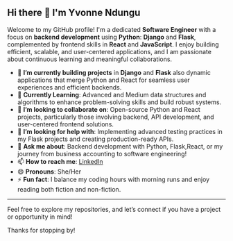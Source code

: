 ## Hi there 👋 I'm Yvonne Ndungu

Welcome to my GitHub profile! I'm a dedicated **Software Engineer** with a focus on **backend development** using **Python**: **Django** and **Flask**, complemented by frontend skills in **React** and **JavaScript**. I enjoy building efficient, scalable, and user-centered applications, and I am passionate about continuous learning and meaningful collaborations.


- 🌱 **I’m currently building projects** in **Django** and **Flask** also dynamic applications that merge Python and React for seamless user experiences and efficient backends.
- 🌱 **Currently Learning**: Advanced and Medium data structures and algorithms to enhance problem-solving skills and build robust systems.
- 👯 **I’m looking to collaborate on**: Open-source Python and React projects, particularly those involving backend, API development, and user-centered frontend solutions.
- 🤔 **I’m looking for help with**: Implementing advanced testing practices in my Flask projects and creating production-ready APIs.
- 💬 **Ask me about**: Backend development with Python, Flask,React, or my journey from business accounting to software engineering!
- 📫 **How to reach me**: [LinkedIn](https://www.linkedin.com/in/YvonneNdungu)
- 😄 **Pronouns**: She/Her
- ⚡ **Fun fact**: I balance my coding hours with morning runs and enjoy reading both fiction and non-fiction.

---
Feel free to explore my repositories, and let’s connect if you have a project or opportunity in mind!

Thanks for stopping by!

